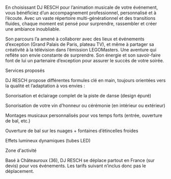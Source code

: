 En choisissant DJ RESCH pour l’animation musicale de votre événement, vous bénéficiez d’un accompagnement professionnel, personnalisé et à l’écoute. Avec un vaste répertoire multi-générationnel et des transitions fluides, chaque moment est pensé pour surprendre, rassembler et créer une ambiance inoubliable.

Son parcours l’a amené à collaborer avec des lieux et événements d’exception (Grand Palais de Paris, plateau TV), et même à partager sa créativité à la télévision dans l’émission LEGOMasters. Une aventure qui reflète son envie constante de surprendre. Son énergie et son savoir-faire font de lui un partenaire d’exception pour assurer le succès de votre soirée.


Services proposés

DJ RESCH propose différentes formules clé en main, toujours orientées vers la qualité et l’adaptation à vos envies :

Sonorisation et éclairage complet de la piste de danse (design épuré)

Sonorisation de votre vin d’honneur ou cérémonie (en intérieur ou extérieur)

Montages musicaux personnalisés pour vos temps forts (entrée, ouverture de bal, etc.)

Ouverture de bal sur les nuages + fontaines d’étincelles froides

Effets lumineux dynamiques (tubes LED)

Zone d'activité

Basé à Châteauroux (36), DJ RESCH se déplace partout en France (sur devis) pour vos événements.
Les tarifs suivant n’inclus donc pas le déplacement.
